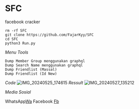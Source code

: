 # SFC
facebook cracker

```
rm -rf SFC
git clone https://github.com/FajarKyy/SFC
cd SFC
python3 Run.py
```

*Menu Tools*
```
Dump Member Group menggunakan graphql
Dump Search Name menggunakan graphql
Dump Friendlist (Massal)
Dump Friendlist (Id New)
```

*Code*
![IMG_20240525_174615](https://github.com/FajarKyy/SFC/assets/123274988/7f447e72-839e-48e6-86a9-301686208963)
*Ressult*
![IMG_20240527_135212](https://github.com/FajarKyy/SFC/assets/123274988/44a61733-e2ab-45cf-80ee-6e3a70dc8247)

*Media Sosial*
<p>WhatsApp<a href="https://wa.me/+6285894841695">Wa</a> Facebook 
<a href="https://www.facebook.com/profile.php?id=100055310567886">Fb</a></p>
